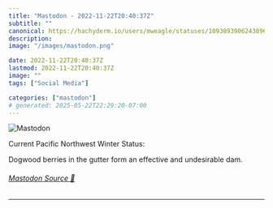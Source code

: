 ```yaml
---
title: "Mastodon - 2022-11-22T20:40:37Z"
subtitle: ""
canonical: https://hachyderm.io/users/mweagle/statuses/109389390624389657
description:
image: "/images/mastodon.png"

date: 2022-11-22T20:40:37Z
lastmod: 2022-11-22T20:40:37Z
image: ""
tags: ["Social Media"]

categories: ["mastodon"]
# generated: 2025-05-22T22:29:20-07:00
---
```

![Mastodon](/images/mastodon.png)

<p>Current Pacific Northwest Winter Status:</p><p>Dogwood berries in the gutter form an effective and undesirable dam.</p>


###### [Mastodon Source 🐘](https://hachyderm.io/@mweagle/109389390624389657)

___
